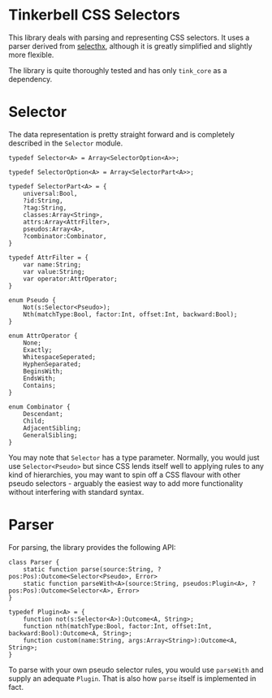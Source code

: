 # Tinkerbell CSS Selectors

This library deals with parsing and representing CSS selectors.
It uses a parser derived from [selecthx](https://code.google.com/p/selecthx/), although it is greatly simplified and slightly more flexible.

The library is quite thoroughly tested and has only `tink_core` as a dependency.

# Selector

The data representation is pretty straight forward and is completely described in the `Selector` module.

```
typedef Selector<A> = Array<SelectorOption<A>>;

typedef SelectorOption<A> = Array<SelectorPart<A>>;

typedef SelectorPart<A> = {
	universal:Bool,
	?id:String,
	?tag:String,
	classes:Array<String>,
	attrs:Array<AttrFilter>,
	pseudos:Array<A>,
	?combinator:Combinator,
}

typedef AttrFilter = {	
	var name:String;
	var value:String;
	var operator:AttrOperator;
}

enum Pseudo {
	Not(s:Selector<Pseudo>);
	Nth(matchType:Bool, factor:Int, offset:Int, backward:Bool);
}

enum AttrOperator {
	None;
	Exactly;
	WhitespaceSeperated;
	HyphenSeparated;
	BeginsWith;
	EndsWith;
	Contains;
}

enum Combinator {
    Descendant;
	Child;
	AdjacentSibling;
	GeneralSibling;
}
```

You may note that `Selector` has a type parameter. Normally, you would just use `Selector<Pseudo>` but since CSS lends itself well to applying rules to any kind of hierarchies, you may want to spin off a CSS flavour with other pseudo selectors - arguably the easiest way to add more functionality without interfering with standard syntax.

# Parser

For parsing, the library provides the following API:

```
class Parser {
	static function parse(source:String, ?pos:Pos):Outcome<Selector<Pseudo>, Error>
	static function parseWith<A>(source:String, pseudos:Plugin<A>, ?pos:Pos):Outcome<Selector<A>, Error>
}

typedef Plugin<A> = {
	function not(s:Selector<A>):Outcome<A, String>;
	function nth(matchType:Bool, factor:Int, offset:Int, backward:Bool):Outcome<A, String>;
	function custom(name:String, args:Array<String>):Outcome<A, String>;
}
```

To parse with your own pseudo selector rules, you would use `parseWith` and supply an adequate `Plugin`. That is also how `parse` itself is implemented in fact.
